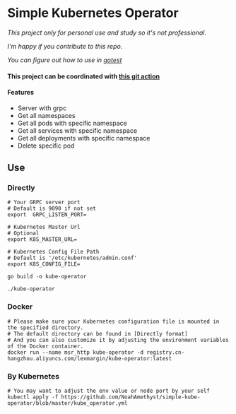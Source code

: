 # Simple Kubernetes Operator

*This project only for personal use and study so it's not professional*.

*I'm happy if you contribute to this repo.*

*You can figure out how to use in [gotest](gotest)*

#### This project can  be coordinated with [this git action](https://github.com/NoahAmethyst/kuber-opt-action) 

#### Features
* Server with grpc
* Get all namespaces
* Get all pods with specific namespace
* Get all services with specific namespace
* Get all deployments with specific namespace
* Delete specific pod


## Use

### Directly
```shell
# Your GRPC server port
# Default is 9090 if not set
export  GRPC_LISTEN_PORT=

# Kubernetes Master Url
# Optional
export K8S_MASTER_URL=

# Kubernetes Config File Path 
# Default is '/etc/kubernetes/admin.conf'
export K8S_CONFIG_FILE=

go build -o kube-operator

./kube-operator
```
### Docker

```shell
# Please make sure your Kubernetes configuration file is mounted in the specified directory. 
# The default directory can be found in [Directly format]
# And you can also customize it by adjusting the environment variables of the Docker container.
docker run --name msr_http kube-operator -d registry.cn-hangzhou.aliyuncs.com/lexmargin/kube-operator:latest

```

### By Kubernetes
```shell
# You may want to adjust the env value or node port by your self
kubectl apply -f https://github.com/NoahAmethyst/simple-kube-operator/blob/master/kube_operator.yml
```

